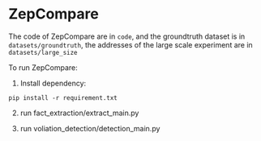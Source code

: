# ZepCompare
The code of ZepCompare are in `code`, and the groundtruth dataset is in `datasets/groundtruth`, the addresses of the large scale experiment are in `datasets/large_size`

To run ZepCompare:

1. Install dependency:

` pip install -r requirement.txt `

2. run fact_extraction/extract_main.py

3. run voliation_detection/detection_main.py